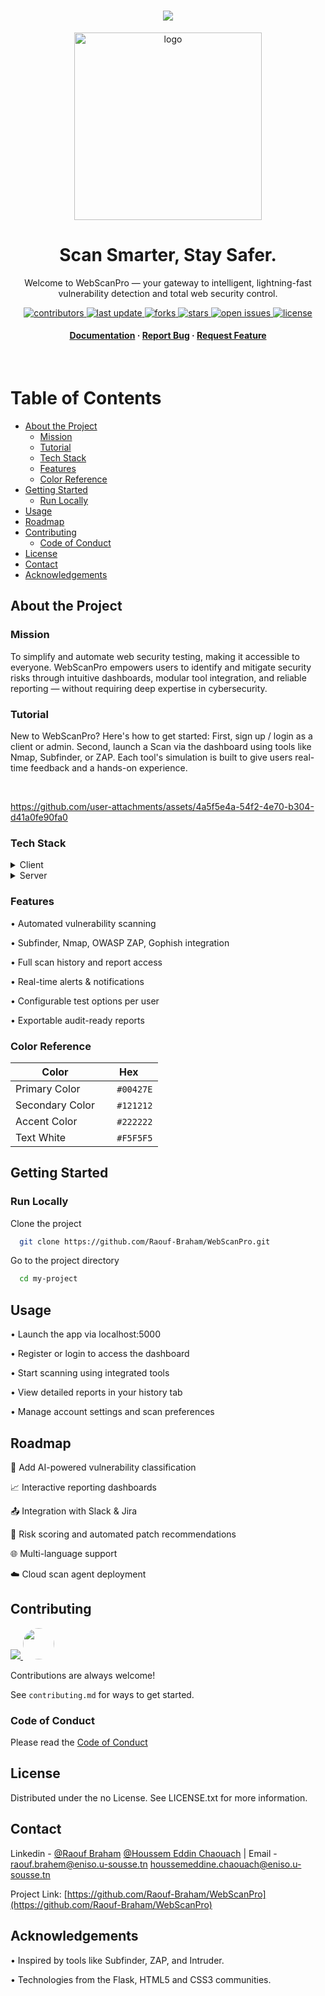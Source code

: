 
<div align="center">
  
<h1 align="center">
    <img src="https://readme-typing-svg.herokuapp.com/?font=Righteous&size=35&center=true&vCenter=true&width=500&height=70&duration=4000&lines=Hi+There!+👋;Welcome+To++WebScanPro!;" />
</h1>
  
  <img src="static/images/WebScanPro_Logo.png" alt="logo" width="300px" height="auto"/>

  <h1>Scan Smarter, Stay Safer.</h1>
  
  <p>
    Welcome to WebScanPro — your gateway to intelligent, lightning-fast vulnerability detection and total web security control.
  </p>
  
  
<!-- Badges -->
<p>
  <a href="https://github.com/Raouf-Braham/WebScanPro//graphs/contributors">
    <img src="https://img.shields.io/github/contributors/Raouf-Braham/WebScanPro" alt="contributors" />
  </a>
  <a href="">
    <img src="https://img.shields.io/github/last-commit/Raouf-Braham/WebScanPro" alt="last update" />
  </a>
  <a href="https://github.com/Raouf-Braham/WebScanPro/network/members">
    <img src="https://img.shields.io/github/forks/Raouf-Braham/WebScanPro" alt="forks" />
  </a>
  <a href="https://github.com/Raouf-Braham/WebScanPro">
    <img src="https://img.shields.io/github/stars/Raouf-Braham/WebScanPro" alt="stars" />
  </a>
  <a href="https://github.com/Raouf-Braham/WebScanPro/issues/">
    <img src="https://img.shields.io/github/issues/Raouf-Braham/WebScanPro" alt="open issues" />
  </a>
  <a href="https://github.com/Raouf-Braham/WebScanPro/blob/master/LICENSE">
    <img src="https://img.shields.io/github/license/Raouf-Braham/WebScanPro.svg" alt="license" />
  </a>
</p>
   
<h4>
    <a href="https://github.com/Raouf-Braham/WebScanPro">Documentation</a>
  <span> · </span>
    <a href="https://github.com/Raouf-Braham/WebScanPro/issues/">Report Bug</a>
  <span> · </span>
    <a href="https://github.com/Raouf-Braham/WebScanPro/issues/">Request Feature</a>
  </h4>
</div>

<br />

<!-- Table of Contents -->
# Table of Contents

- [About the Project](#about-the-project)
  * [Mission](#mission)
  * [Tutorial](#tutorial)
  * [Tech Stack](#tech-stack)
  * [Features](#features)
  * [Color Reference](#color-reference)
- [Getting Started](#getting-started)
  * [Run Locally](#run-locally)
- [Usage](#usage)
- [Roadmap](#roadmap)
- [Contributing](#contributing)
  * [Code of Conduct](#code-of-conduct)
- [License](#license)
- [Contact](#contact)
- [Acknowledgements](#acknowledgements)
  

<!-- About the Project -->
## About the Project

<!-- Mission -->
### Mission
To simplify and automate web security testing, making it accessible to everyone. WebScanPro empowers users to identify and mitigate security risks through intuitive dashboards, modular tool integration, and reliable reporting — without requiring deep expertise in cybersecurity.

<!-- Tutorial -->
### Tutorial

<p>New to WebScanPro? Here's how to get started: First, sign up / login as a client or admin. Second, launch a Scan via the dashboard using tools like Nmap, Subfinder, or ZAP.
  Each tool's simulation is built to give users real-time feedback and a hands-on experience.
</p>
<br>

https://github.com/user-attachments/assets/4a5f5e4a-54f2-4e70-b304-d41a0fe90fa0


<!-- TechStack -->
### Tech Stack

<details>
  <summary>Client</summary>
  <ul>
    <li><a href="https://www.javascript.com/">JavaScript</a></li>
    <li><a href="https://jquery.com/">jQuery</a></li>
    <li><a href="https://html.com/html5/">HTML5</a></li>
    <li><a href="https://www.w3.org/Style/CSS/Overview.en.html">CSS3</a></li>
    <li><a href="https://getbootstrap.com/">Bootstrap</a></li>
  </ul>
</details>

<details>
  <summary>Server</summary>
  <ul>
    <li><a href="https://flask.palletsprojects.com/en/stable/">Flask</a></li>
  </ul>
</details>

<!-- Features -->
### Features

• Automated vulnerability scanning

• Subfinder, Nmap, OWASP ZAP, Gophish integration

• Full scan history and report access

• Real-time alerts & notifications

• Configurable test options per user

• Exportable audit-ready reports

<!-- Color Reference -->
### Color Reference

| Color | Hex |
| ------ | ---- |
| Primary Color | <img src="https://placehold.co/15x15/00427E/00427E.png" width="15" height="15"> `#00427E` |
| Secondary Color | <img src="https://placehold.co/15x15/121212/121212.png" width="15" height="15"> `#121212` |
| Accent Color | <img src="https://placehold.co/15x15/222222/222222.png" width="15" height="15"> `#222222` |
| Text White | <img src="https://placehold.co/15x15/F5F5F5/F5F5F5.png" width="15" height="15"> `#F5F5F5` |


<!-- Getting Started -->
## Getting Started

<!-- Run Locally -->
### Run Locally

Clone the project

```bash
  git clone https://github.com/Raouf-Braham/WebScanPro.git
```

Go to the project directory

```bash
  cd my-project
```

<!-- Usage -->
## Usage

• Launch the app via localhost:5000

• Register or login to access the dashboard

• Start scanning using integrated tools

• View detailed reports in your history tab

• Manage account settings and scan preferences

<!-- Roadmap -->
## Roadmap
🔄 Add AI-powered vulnerability classification

📈 Interactive reporting dashboards

📤 Integration with Slack & Jira

🧠 Risk scoring and automated patch recommendations

🌐 Multi-language support

☁️ Cloud scan agent deployment

<!-- Contributing -->
## Contributing

<a href="https://github.com/Raouf-Braham/WebScanPro/graphs/contributors">
  <img src="https://contrib.rocks/image?repo=Raouf-Braham/WebScanPro" />
</a>

<a href="https://github.com/HoussemEddinChaouach-eniso">
  <img src="https://github.com/HoussemEddinChaouach-eniso.png" width="50" height="50" style="border-radius:50%">
</a>


Contributions are always welcome!

See `contributing.md` for ways to get started.


<!-- Code of Conduct -->
### Code of Conduct

Please read the [Code of Conduct](https://github.com/Raouf-Braham/WebScanPro/blob/master/CODE_OF_CONDUCT.md)

<!-- License -->
## License

Distributed under the no License. See LICENSE.txt for more information.


<!-- Contact -->
## Contact

Linkedin - [@Raouf Braham](https://www.linkedin.com/in/raouf-braham/) [@Houssem Eddin Chaouach](https://www.linkedin.com/in/houssem-eddin-chaouach-2042592a7/) | Email - raouf.brahem@eniso.u-sousse.tn houssemeddine.chaouach@eniso.u-sousse.tn

Project Link: [https://github.com/Raouf-Braham/WebScanPro](https://github.com/Raouf-Braham/WebScanPro)


<!-- Acknowledgments -->
## Acknowledgements

• Inspired by tools like Subfinder, ZAP, and Intruder.

• Technologies from the Flask, HTML5 and CSS3 communities.
